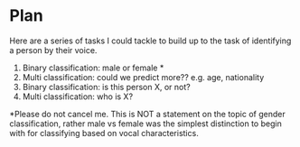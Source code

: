 # Plan

Here are a series of tasks I could tackle to build up to the task of identifying a person by their voice.

1. Binary classification: male or female *
2. Multi classification: could we predict more?? e.g. age, nationality
3. Binary classification: is this person X, or not?
4. Multi classification: who is X?

*Please do not cancel me. This is NOT a statement on the topic of gender classification, rather male vs female was the simplest distinction to begin with for classifying based on vocal characteristics. 